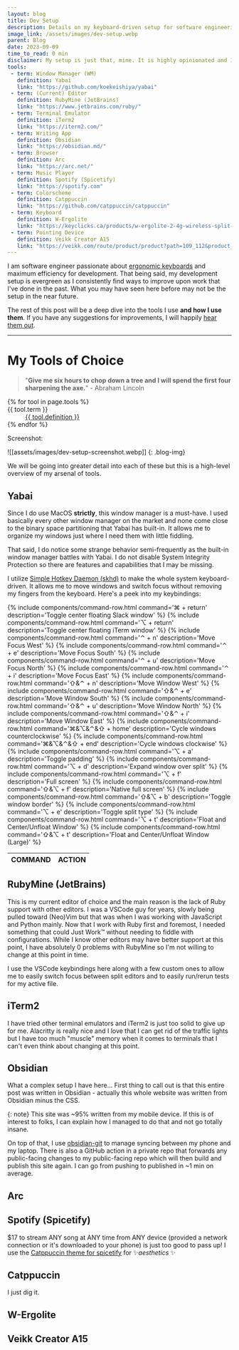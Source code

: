 ```yaml
---
layout: blog
title: Dev Setup
description: Details on my keyboard-driven setup for software engineering.
image_link: /assets/images/dev-setup.webp
parent: Blog
date: 2023-09-09
time_to_read: 0 min
disclaimer: My setup is just that, mine. It is highly opinionated and I like it that way.
tools:  
 - term: Window Manager (WM)  
   definition: Yabai  
   link: "https://github.com/koekeishiya/yabai"  
 - term: (Current) Editor  
   definition: RubyMine (JetBrains)  
   link: "https://www.jetbrains.com/ruby/"  
 - term: Terminal Emulator  
   definition: iTerm2  
   link: "https://iterm2.com/"  
 - term: Writing App  
   definition: Obsidian  
   link: "https://obsidian.md/"  
 - term: Browser  
   definition: Arc  
   link: "https://arc.net/"  
 - term: Music Player  
   definition: Spotify (Spicetify)  
   link: "https://spotify.com"  
 - term: Colorscheme  
   definition: Catppuccin  
   link: "https://github.com/catppuccin/catppuccin"  
 - term: Keyboard  
   definition: W-Ergolite  
   link: "https://keyclicks.ca/products/w-ergolite-2-4g-wireless-split-keyboard-2"  
 - term: Pointing Device  
   definition: Veikk Creator A15  
   link: "https://veikk.com/route/product/product?path=109_112&product_id=271"
---
```


I am software engineer passionate about [ergonomic keyboards](/blog/your-keyboard-has-too-many-keys.html) and maximum efficiency for development. That being said, my development setup is evergreen as I consistently find ways to improve upon work that I've done in the past. What you may have seen here before may not be the setup in the near future.

The rest of this post will be a deep dive into the tools I use **and how I use them**. If you have any suggestions for improvements, I will happily [hear them out](mailto:keoni_garner@yahoo.com).

---

# My Tools of Choice

> "**Give me six hours to chop down a tree and I will spend the first four sharpening the axe.**" - Abraham Lincoln

<dl>
	{% for tool in page.tools %}
	<dt>{{ tool.term }}</dt><dd><a href="{{ tool.link }}">{{ tool.definition }}</a></dd>
	{% endfor %}
</dl>

Screenshot:

![[assets/images/dev-setup-screenshot.webp]]
{: .blog-img}

We will be going into greater detail into each of these but this is a high-level overview of my arsenal of tools.

## Yabai
Since I do use MacOS **strictly**, this window manager is a must-have. I used basically every other window manager on the market and none come close to the binary space partitioning that Yabai has built-in. It allows me to organize my windows just where I need them with little fiddling.

That said, I do notice some strange behavior semi-frequently as the built-in window manager battles with Yabai. I do not disable System Integrity Protection so there are features and capabilities that I may be missing.

I utilize [Simple Hotkey Daemon (skhd)](https://github.com/koekeishiya/skhd) to make the whole system keyboard-driven. It allows me to move windows and switch focus without removing my fingers from the keyboard. Here's a peek into my keybindings:

<table>
  <thead>
    <th>COMMAND</th>
    <th>ACTION</th>
  </thead>
  <tbody>
    {% include components/command-row.html command='⌘ + return' description='Toggle center floating Slack window' %}
    {% include components/command-row.html command='⌥ + return' description='Toggle center floating iTerm window' %}
    {% include components/command-row.html command='⌃ + n' description='Move Focus West' %}
    {% include components/command-row.html command='⌃ + e' description='Move Focus South' %}
    {% include components/command-row.html command='⌃ + u' description='Move Focus North' %}
    {% include components/command-row.html command='⌃ + i' description='Move Focus East' %}
    {% include components/command-row.html command='⇧&⌃ + n' description='Move Window West' %}
    {% include components/command-row.html command='⇧&⌃ + e' description='Move Window South' %}
    {% include components/command-row.html command='⇧&⌃ + u' description='Move Window North' %}
    {% include components/command-row.html command='⇧&⌃ + i' description='Move Window East' %}
    {% include components/command-row.html command='⌘&⌥&⌃&⇧ + home' description='Cycle windows counterclockwise' %}
    {% include components/command-row.html command='⌘&⌥&⌃&⇧ + end' description='Cycle windows clockwise' %}
    {% include components/command-row.html command='⌥ + a' description='Toggle padding' %}
    {% include components/command-row.html command='⌥ + d' description='Expand window over split' %}
    {% include components/command-row.html command='⌥ + f' description='Full screen' %}
    {% include components/command-row.html command='⇧&⌥ + f' description='Native full screen' %}
    {% include components/command-row.html command='⇧&⌥ + b' description='Toggle window border' %}
    {% include components/command-row.html command='⌥ + e' description='Toggle split type' %}
    {% include components/command-row.html command='⌥ + t' description='Float and Center/Unfloat Window' %}
    {% include components/command-row.html command='⇧&⌥ + t' description='Float and Center/Unfloat Window (Large)' %}
  </tbody>
</table>

## RubyMine (JetBrains)  
This is my current editor of choice and the main reason is the lack of Ruby support with other editors. I was a VSCode guy for years, slowly being pulled toward (Neo)Vim but that was when I was working with JavaScript and Python mainly. Now that I work with Ruby first and foremost, I needed something that could Just Work™ without needing to fiddle with configurations. While I know other editors may have better support at this point, I have absolutely 0 problems with RubyMine so I'm not willing to change at this point in time. 

I use the VSCode keybindings here along with a few custom ones to allow me to easily switch focus between split editors and to easily run/rerun tests for my active file.

## iTerm2
I have tried other terminal emulators and iTerm2 is just too solid to give up for me. Alacritty is really nice and I love that I can get rid of the traffic lights but I have too much "muscle" memory when it comes to terminals that I can't even think about changing at this point.

## Obsidian
What a complex setup I have here... First thing to call out is that this entire post was written in Obsidian - actually this whole website was written from Obsidian minus the CSS.

{: note}
This site was ~95% written from my mobile device. If this is of interest to folks, I can explain how I managed to do that and not go totally insane.

On top of that, I use [obsidian-git](https://github.com/denolehov/obsidian-git) to manage syncing between my phone and my laptop. There is also a GitHub action in a private repo that forwards any public-facing changes to my public-facing repo which will then build and publish this site again. I can go from pushing to published in ~1 min on average.

## Arc  

## Spotify (Spicetify)
$17 to stream ANY song at ANY time from ANY device (provided a network connection or it's downloaded to your phone) is just too good to pass up! I use the [Catppuccin theme for spicetify](https://github.com/catppuccin/spicetify) for ✨*aesthetics* ✨

## Catppuccin
I just dig it.

## W-Ergolite  
## Veikk Creator A15